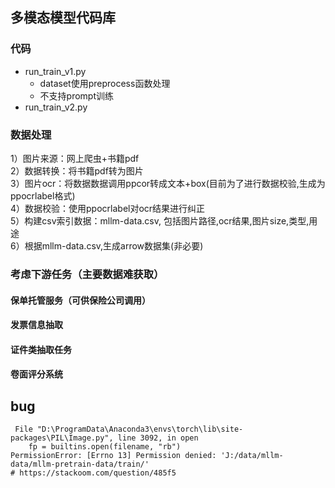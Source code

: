 ## 多模态模型代码库

### 代码
- run_train_v1.py
    - dataset使用preprocess函数处理
    - 不支持prompt训练
- run_train_v2.py


### 数据处理
1）图片来源：网上爬虫+书籍pdf   
2）数据转换：将书籍pdf转为图片   
3）图片ocr：将数据数据调用ppcor转成文本+box(目前为了进行数据校验,生成为ppocrlabel格式)    
4）数据校验：使用ppocrlabel对ocr结果进行纠正   
5）构建csv索引数据：mllm-data.csv, 包括图片路径,ocr结果,图片size,类型,用途    
6）根据mllm-data.csv,生成arrow数据集(非必要)


### 考虑下游任务（主要数据难获取）
#### 保单托管服务（可供保险公司调用）
#### 发票信息抽取
#### 证件类抽取任务
#### 卷面评分系统



## bug
```shell
 File "D:\ProgramData\Anaconda3\envs\torch\lib\site-packages\PIL\Image.py", line 3092, in open
    fp = builtins.open(filename, "rb")
PermissionError: [Errno 13] Permission denied: 'J:/data/mllm-data/mllm-pretrain-data/train/'
# https://stackoom.com/question/485f5
```